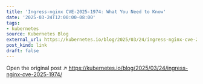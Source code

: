 ```yaml
---
title: 'Ingress-nginx CVE-2025-1974: What You Need to Know'
date: '2025-03-24T12:00:00-08:00'
tags:
- kubernetes
source: Kubernetes Blog
external_url: https://kubernetes.io/blog/2025/03/24/ingress-nginx-cve-2025-1974/
post_kind: link
draft: false
---
```

Open the original post ↗ https://kubernetes.io/blog/2025/03/24/ingress-nginx-cve-2025-1974/
